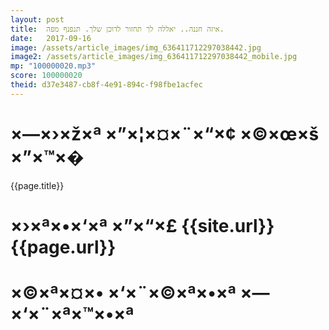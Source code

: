 ```yaml
---
layout: post
title:  איזה חננה.. יאללה לך תחזור לדוכן שלך. תנפנף מפה.
date:   2017-09-16
image: /assets/article_images/img_636411712297038442.jpg
image2: /assets/article_images/img_636411712297038442_mobile.jpg
mp: "100000020.mp3"
score: 100000020
theid: d37e3487-cb8f-4e91-894c-f98fbe1acfec
---
```

# ×—×›×ž×ª ×”×¦×¤×¨×“×¢ ×©×œ×š ×”×™×�
{{page.title}}

# ×›×ª×•×‘×ª ×”×“×£ {{site.url}}{{page.url}}
# ×©×ª×¤×• ×‘×¨×©×ª×•×ª ×—×‘×¨×ª×™×•×ª